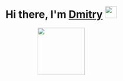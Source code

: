 <h1 align="center">Hi there, I'm <a href="https://t.me/hypoqrite" target="_blank">Dmitry</a> 
<img src="https://github.com/blackcater/blackcater/raw/main/images/Hi.gif" height="32"/></h1>
<div style="display:flex;justify-content:space-around;">
    <img src="https://github.com/blackcater/blackcater/raw/main/images/banner.gif" height="128" /></h1>
</div>

